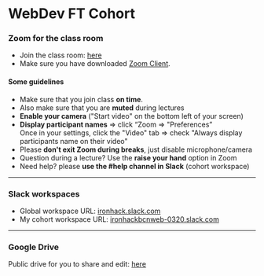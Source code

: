 # WebDev FT Cohort 

### Zoom for the class room

* Join the class room: [here](http://zoom.com)   
* Make sure you have downloaded [Zoom Client](https://zoom.us/download).

#### Some guidelines

* Make sure that you join class **on time**.  
* Also make sure that you are **muted** during lectures
* **Enable your camera** ("Start video" on the bottom left of your screen)
* **Display participant names**
  => click “Zoom => "Preferences”  
  Once in your settings, click the "Video" tab => check "Always display participants name on their video"
* Please **don't exit Zoom during breaks**, just disable microphone/camera
* Question during a lecture? Use the **raise your hand** option in Zoom
* Need help? please **use the #help channel in Slack** (cohort workspace)

  
---
   
   
### Slack workspaces

* Global workspace URL: [ironhack.slack.com](ironhack.slack.com)
* My cohort workspace URL: [ironhackbcnweb-0320.slack.com](ironhackbcnweb-0320.slack.com)
  
---
   
### Google Drive

Public drive for you to share and edit: [here](http://zoom.com)  






